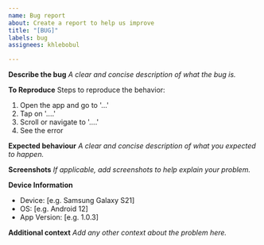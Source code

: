 ```yaml
---
name: Bug report
about: Create a report to help us improve
title: "[BUG]"
labels: bug
assignees: khlebobul

---
```


**Describe the bug**
_A clear and concise description of what the bug is._

**To Reproduce**
Steps to reproduce the behavior:
1. Open the app and go to '...'
2. Tap on '....'
3. Scroll or navigate to '....'
4. See the error

**Expected behaviour**
_A clear and concise description of what you expected to happen._

**Screenshots**
_If applicable, add screenshots to help explain your problem._

**Device Information**
- Device: [e.g. Samsung Galaxy S21]
- OS: [e.g. Android 12]
- App Version: [e.g. 1.0.3]

**Additional context**
_Add any other context about the problem here._
